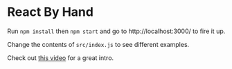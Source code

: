 # React By Hand

Run `npm install` then `npm start` and go to http://localhost:3000/ to fire it up.

Change the contents of `src/index.js` to see different examples.

Check out [this video](https://youtu.be/CVpUuw9XSjY) for a great intro.
